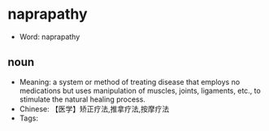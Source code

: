 # naprapathy

- Word: naprapathy

## noun

- Meaning: a system or method of treating disease that employs no medications but uses manipulation of muscles, joints, ligaments, etc., to stimulate the natural healing process.
- Chinese: 【医学】矫正疗法,推拿疗法,按摩疗法
- Tags: 

